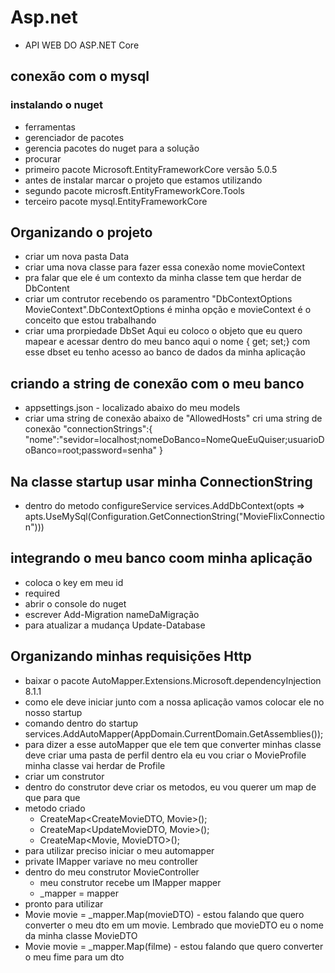 # Asp.net
  
 - API WEB DO ASP.NET Core
  
## conexão com o mysql

### instalando o nuget
- ferramentas
- gerenciador de pacotes
- gerencia pacotes do nuget para a solução
- procurar
- primeiro pacote Microsoft.EntityFrameworkCore versão 5.0.5
- antes de instalar marcar o projeto que estamos utilizando
- segundo pacote microsft.EntityFrameworkCore.Tools
- terceiro pacote mysql.EntityFrameworkCore

## Organizando o projeto
- criar um nova pasta Data
- criar uma nova classe para fazer essa conexão nome movieContext
- pra falar que ele é um contexto da minha classe tem que herdar de DbContent
- criar um contrutor recebendo os paramentro "DbContextOptions MovieContext".DbContextOptions é minha opção e movieContext é o conceito que estou trabalhando
- criar uma prorpiedade DbSet Aqui eu coloco o objeto que eu quero mapear e acessar dentro do meu banco aqui o nome { get; set;} com esse dbset eu tenho acesso ao banco de dados da minha aplicação
 
 ## criando a string de conexão com o meu banco
 - appsettings.json - localizado abaixo do meu models
 - criar uma string de conexão abaixo de "AllowedHosts" cri uma string de conexão "connectionStrings":{
 "nome":"sevidor=localhost;nomeDoBanco=NomeQueEuQuiser;usuarioDoBanco=root;password=senha"
 }
 
 ## Na classe startup usar minha ConnectionString
 - dentro do metodo configureService
 services.AddDbContext<nomeDoMeuContexto>(opts => apts.UseMySql(Configuration.GetConnectionString("MovieFlixConnection")))
 
 ## integrando o meu banco coom minha aplicação
 - coloca o key em meu id
 - required
 - abrir o console do nuget
 - escrever Add-Migration nameDaMigração
 - para atualizar a mudança Update-Database
 
 
 ## Organizando minhas requisições Http
 - baixar o pacote AutoMapper.Extensions.Microsoft.dependencyInjection 8.1.1
 - como ele deve iniciar junto com a nossa aplicação vamos colocar ele no nosso startup
 - comando dentro do startup services.AddAutoMapper(AppDomain.CurrentDomain.GetAssemblies());
 - para dizer a esse autoMapper que ele tem que converter minhas classe deve criar uma pasta de perfil dentro ela eu vou criar o MovieProfile minha classe vai herdar de Profile
 - criar um construtor
 - dentro do construtor deve criar os metodos, eu vou querer um map de que para que
 - metodo criado 
     - CreateMap<CreateMovieDTO, Movie>(); 
     - CreateMap<UpdateMovieDTO, Movie>(); 
     - CreateMap<Movie, MovieDTO>(); 
 - para utilizar preciso iniciar o meu automapper 
 - private IMapper variave no meu controller
 - dentro do meu construtor MovieController
   - meu construtor recebe um IMapper mapper
   - _mapper = mapper
 - pronto para utilizar
 - Movie movie = _mapper.Map<Movie>(movieDTO) - estou falando que quero converter o meu dto em um movie. Lembrado que movieDTO eu o nome da minha classe MovieDTO
 - Movie movie = _mapper.Map<MovieDTO>(filme) - estou falando que quero converter o meu fime para um dto 
 
 
